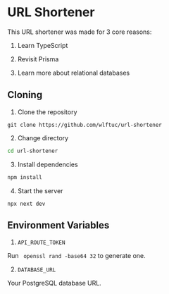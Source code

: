 # URL Shortener



This URL shortener was made for 3 core reasons:

1. Learn TypeScript

2. Revisit Prisma

3. Learn more about relational databases 

## Cloning


1. Clone the repository
```git
git clone https://github.com/wlftuc/url-shortener
```
2. Change directory
```bash
cd url-shortener
```
3. Install dependencies
```bash
npm install 
```

4. Start the server
```
npx next dev
```


## Environment Variables

1. `API_ROUTE_TOKEN` 

Run ` openssl rand -base64 32` to generate one.

2. `DATABASE_URL`

Your PostgreSQL database URL.
